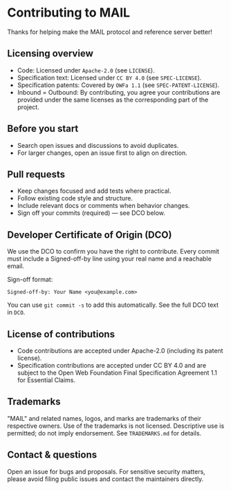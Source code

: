 # Contributing to MAIL

Thanks for helping make the MAIL protocol and reference server better!

## Licensing overview
- Code: Licensed under `Apache-2.0` (see `LICENSE`).
- Specification text: Licensed under `CC BY 4.0` (see `SPEC-LICENSE`).
- Specification patents: Covered by `OWFa 1.1` (see `SPEC-PATENT-LICENSE`).
- Inbound = Outbound: By contributing, you agree your contributions are
  provided under the same licenses as the corresponding part of the project.

## Before you start
- Search open issues and discussions to avoid duplicates.
- For larger changes, open an issue first to align on direction.

## Pull requests
- Keep changes focused and add tests where practical.
- Follow existing code style and structure.
- Include relevant docs or comments when behavior changes.
- Sign off your commits (required) — see DCO below.

## Developer Certificate of Origin (DCO)
We use the DCO to confirm you have the right to contribute. Every commit must include a Signed-off-by line using your real name and a reachable email.

Sign-off format:

    Signed-off-by: Your Name <you@example.com>

You can use `git commit -s` to add this automatically. See the full DCO text in `DCO`.

## License of contributions
- Code contributions are accepted under Apache-2.0 (including its patent license).
- Specification contributions are accepted under CC BY 4.0 and are subject to the
  Open Web Foundation Final Specification Agreement 1.1 for Essential Claims.

## Trademarks
"MAIL" and related names, logos, and marks are trademarks of their respective owners. Use of the trademarks is not licensed. Descriptive use is permitted; do not imply endorsement. See `TRADEMARKS.md` for details.

## Contact & questions
Open an issue for bugs and proposals. For sensitive security matters, please avoid filing public issues and contact the maintainers directly.

